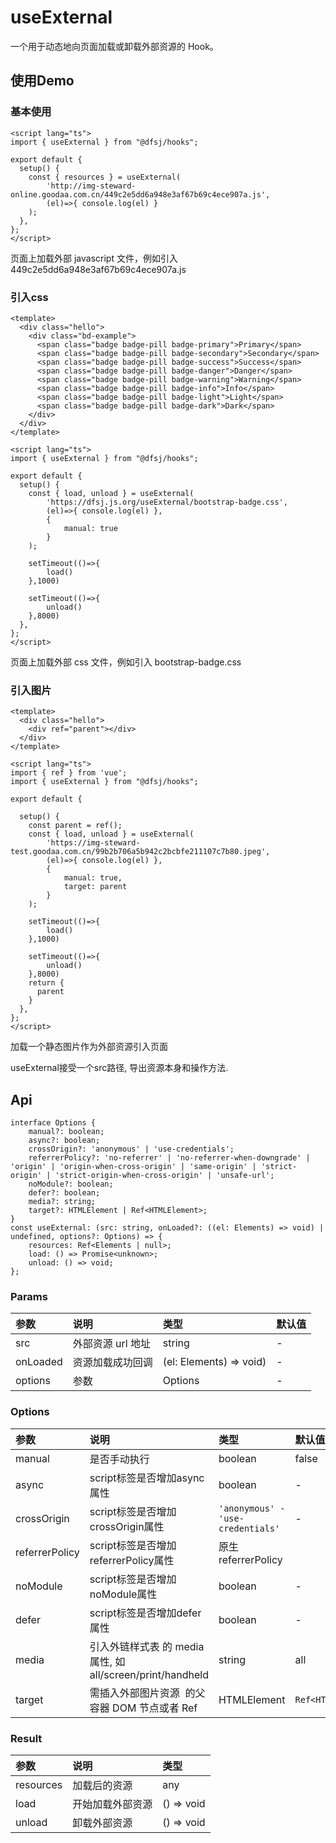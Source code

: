 # useExternal

一个用于动态地向页面加载或卸载外部资源的 Hook。

## 使用Demo

### 基本使用

```vue
<script lang="ts">
import { useExternal } from "@dfsj/hooks";

export default {
  setup() {
    const { resources } = useExternal(
        'http://img-steward-online.goodaa.com.cn/449c2e5dd6a948e3af67b69c4ece907a.js',
        (el)=>{ console.log(el) }
    );
  },
};
</script>
```

页面上加载外部 javascript 文件，例如引入 449c2e5dd6a948e3af67b69c4ece907a.js

### 引入css

```vue
<template>
  <div class="hello">
    <div class="bd-example">
      <span class="badge badge-pill badge-primary">Primary</span>
      <span class="badge badge-pill badge-secondary">Secondary</span>
      <span class="badge badge-pill badge-success">Success</span>
      <span class="badge badge-pill badge-danger">Danger</span>
      <span class="badge badge-pill badge-warning">Warning</span>
      <span class="badge badge-pill badge-info">Info</span>
      <span class="badge badge-pill badge-light">Light</span>
      <span class="badge badge-pill badge-dark">Dark</span>
    </div>
  </div>
</template>

<script lang="ts">
import { useExternal } from "@dfsj/hooks";

export default {
  setup() {
    const { load, unload } = useExternal(
        'https://dfsj.js.org/useExternal/bootstrap-badge.css',
        (el)=>{ console.log(el) },
        {
            manual: true
        }
    );

    setTimeout(()=>{
        load()
    },1000)

    setTimeout(()=>{
        unload()
    },8000)
  },
};
</script>
```

页面上加载外部 css 文件，例如引入 bootstrap-badge.css

### 引入图片

```vue
<template>
  <div class="hello">
    <div ref="parent"></div>
  </div>
</template>

<script lang="ts">
import { ref } from 'vue';
import { useExternal } from "@dfsj/hooks";

export default {
  
  setup() {
    const parent = ref();
    const { load, unload } = useExternal(
        'https://img-steward-test.goodaa.com.cn/99b2b706a5b942c2bcbfe211107c7b80.jpeg',
        (el)=>{ console.log(el) },
        {
            manual: true,
            target: parent
        }
    );

    setTimeout(()=>{
        load()
    },1000)

    setTimeout(()=>{
        unload()
    },8000)
    return {
      parent
    }
  },
};
</script>
```

加载一个静态图片作为外部资源引入页面

useExternal接受一个src路径, 导出资源本身和操作方法.

## Api

```
interface Options {
    manual?: boolean;
    async?: boolean;
    crossOrigin?: 'anonymous' | 'use-credentials';
    referrerPolicy?: 'no-referrer' | 'no-referrer-when-downgrade' | 'origin' | 'origin-when-cross-origin' | 'same-origin' | 'strict-origin' | 'strict-origin-when-cross-origin' | 'unsafe-url';
    noModule?: boolean;
    defer?: boolean;
    media?: string;
    target?: HTMLElement | Ref<HTMLElement>;
}
const useExternal: (src: string, onLoaded?: ((el: Elements) => void) | undefined, options?: Options) => {
    resources: Ref<Elements | null>;
    load: () => Promise<unknown>;
    unload: () => void;
};
```

### Params

| 参数       | 说明           | 类型                      | 默认值 |
|:---------|:-------------|:------------------------|:----|
| src      | 外部资源 url 地址	 | string                  | -   |
| onLoaded | 资源加载成功回调     | (el: Elements) => void) | -   |
| options  | 参数           | Options                 | -   |

### Options

| 参数             | 说明                                                     | 类型                                | 默认值                |
|:---------------|:-------------------------------------------------------|:----------------------------------|:-------------------|
| manual         | 是否手动执行                                                 | boolean                           | false              |
| async          | script标签是否增加async属性                                    | boolean                           | -                  |
| crossOrigin    | script标签是否增加crossOrigin属性                              | `'anonymous' - 'use-credentials'` | -                  |
| referrerPolicy | script标签是否增加referrerPolicy属性                           | 原生referrerPolicy                  |                    | - |
| noModule       | script标签是否增加noModule属性                                 | boolean                           | -                  |
| defer          | script标签是否增加defer属性                                    | boolean                           | -                  |
| media          | 引入外链样式表 <link> 的 media 属性, 如 all/screen/print/handheld | string                            | all                |
| target         | 需插入外部图片资源 <img> 的父容器 DOM 节点或者 Ref                      | HTMLElement                       | `Ref<HTMLElement>` | - |

### Result

| 参数         | 说明        | 类型         |
|:-----------|:----------|:-----------|
| resources	 | 加载后的资源	   | any        |
| load	      | 开始加载外部资源	 | () => void |
| unload	    | 卸载外部资源	   | () => void |
